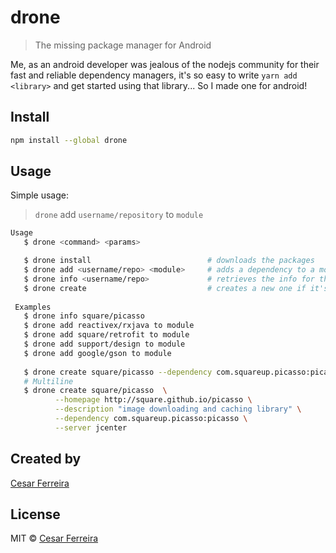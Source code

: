 # drone
> The missing package manager for Android

 <!-- <p align="center">
  <img src="https://raw.githubusercontent.com/cesarferreira/assets/master/images/screenshot_terminal_hello_world.png" width="100%" />
</p>  -->

Me, as an android developer was jealous of the nodejs community for their fast and reliable dependency managers, it's so easy to write `yarn add <library>` and get started using that library... So I made one for android!

<!-- > `drone` add `username/repository` to `module` -->

<!-- [![Build Status](https://travis-ci.org/cesarferreira/drone.svg?branch=master)](https://travis-ci.org/cesarferreira/drone)
[![npm](https://img.shields.io/npm/dt/drone.svg)](https://www.npmjs.com/package/drone)
[![npm](https://img.shields.io/npm/v/drone.svg)](https://www.npmjs.com/package/drone) -->

## Install

```sh
npm install --global drone
```

## Usage
Simple usage:
> `drone` add `username/repository` to `module`

```bash
Usage
   $ drone <command> <params>

   $ drone install                          # downloads the packages
   $ drone add <username/repo> <module>     # adds a dependency to a module
   $ drone info <username/repo>             # retrieves the info for this package
   $ drone create                           # creates a new one if it's not in the server yet
   
 Examples
   $ drone info square/picasso
   $ drone add reactivex/rxjava to module
   $ drone add square/retrofit to module
   $ drone add support/design to module
   $ drone add google/gson to module
   
   $ drone create square/picasso --dependency com.squareup.picasso:picasso
   # Multiline
   $ drone create square/picasso  \
          --homepage http://square.github.io/picasso \
          --description "image downloading and caching library" \
          --dependency com.squareup.picasso:picasso \
          --server jcenter
```

## Created by
[Cesar Ferreira](https://cesarferreira.com)

## License
MIT © [Cesar Ferreira](http://cesarferreira.com)
